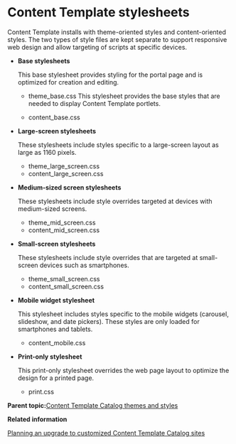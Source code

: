 # Content Template stylesheets 

Content Template installs with theme-oriented styles and content-oriented styles. The two types of style files are kept separate to support responsive web design and allow targeting of scripts at specific devices.

-   **Base stylesheets**

    This base stylesheet provides styling for the portal page and is optimized for creation and editing.

    -   theme\_base.css
    This stylesheet provides the base styles that are needed to display Content Template portlets.

    -   content\_base.css
-   **Large-screen stylesheets**

    These stylesheets include styles specific to a large-screen layout as large as 1160 pixels.

    -   theme\_large\_screen.css
    -   content\_large\_screen.css
-   **Medium-sized screen stylesheets**

    These stylesheets include style overrides targeted at devices with medium-sized screens.

    -   theme\_mid\_screen.css
    -   content\_mid\_screen.css
-   **Small-screen stylesheets**

    These stylesheets include style overrides that are targeted at small-screen devices such as smartphones.

    -   theme\_small\_screen.css
    -   content\_small\_screen.css
-   **Mobile widget stylesheet**

    This stylesheet includes styles specific to the mobile widgets \(carousel, slideshow, and date pickers\). These styles are only loaded for smartphones and tablets.

    -   content\_mobile.css
-   **Print-only stylesheet**

    This print-only stylesheet overrides the web page layout to optimize the design for a printed page.

    -   print.css

**Parent topic:**[Content Template Catalog themes and styles ](../ctc/ctc_arch_css.md)

**Related information**  


[Planning an upgrade to customized Content Template Catalog sites ](../ctc/ctc_inst_deployplans_migr.md)

